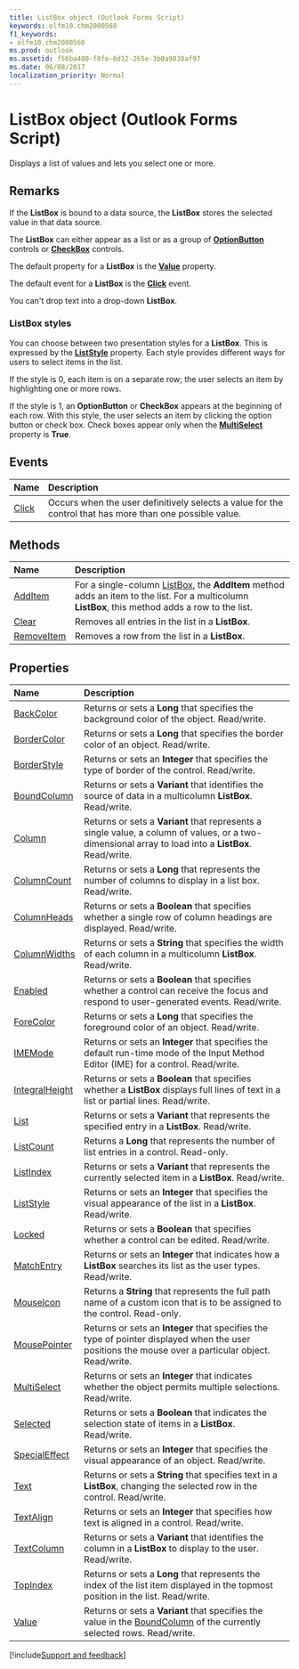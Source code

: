 ```yaml
---
title: ListBox object (Outlook Forms Script)
keywords: olfm10.chm2000560
f1_keywords:
- olfm10.chm2000560
ms.prod: outlook
ms.assetid: f56ba480-f8fe-6d12-265e-3b0a9838af97
ms.date: 06/08/2017
localization_priority: Normal
---
```



# ListBox object (Outlook Forms Script)

Displays a list of values and lets you select one or more.


## Remarks

If the **ListBox** is bound to a data source, the **ListBox** stores the selected value in that data source.

The **ListBox** can either appear as a list or as a group of **[OptionButton](Outlook.optionbutton.md)** controls or **[CheckBox](Outlook.checkbox.md)** controls.

The default property for a **ListBox** is the **[Value](Outlook.listbox.value.md)** property.

The default event for a **ListBox** is the **[Click](Outlook.listbox.click.md)** event.

You can't drop text into a drop-down **ListBox**.


### ListBox styles

You can choose between two presentation styles for a **ListBox**. This is expressed by the **[ListStyle](Outlook.listbox.liststyle.md)** property. Each style provides different ways for users to select items in the list.

If the style is 0, each item is on a separate row; the user selects an item by highlighting one or more rows.

If the style is 1, an **OptionButton** or **CheckBox** appears at the beginning of each row. With this style, the user selects an item by clicking the option button or check box. Check boxes appear only when the **[MultiSelect](Outlook.listbox.multiselect.md)** property is **True**.


## Events

|Name|Description|
|:-----|:-----|
| [Click](Outlook.ListBox.click.md)|Occurs when the user definitively selects a value for the control that has more than one possible value.|


## Methods

|Name|Description|
|:-----|:-----|
| [AddItem](Outlook.ListBox.additem.md)|For a single-column  [ListBox](Outlook.ListBox.md), the **AddItem** method adds an item to the list. For a multicolumn **ListBox**, this method adds a row to the list.|
| [Clear](Outlook.ListBox.clear.md)|Removes all entries in the list in a **ListBox**.|
| [RemoveItem](Outlook.ListBox.removeitem.md)|Removes a row from the list in a **ListBox**.|


## Properties

|Name|Description|
|:-----|:-----|
| [BackColor](Outlook.ListBox.backcolor.md)|Returns or sets a **Long** that specifies the background color of the object. Read/write.|
| [BorderColor](Outlook.ListBox.bordercolor.md)|Returns or sets a **Long** that specifies the border color of an object. Read/write.|
| [BorderStyle](Outlook.ListBox.borderstyle.md)|Returns or sets an **Integer** that specifies the type of border of the control. Read/write.|
| [BoundColumn](Outlook.ListBox.boundcolumn.md)|Returns or sets a **Variant** that identifies the source of data in a multicolumn **ListBox**. Read/write.|
| [Column](Outlook.ListBox.column.md)|Returns or sets a **Variant** that represents a single value, a column of values, or a two-dimensional array to load into a **ListBox**. Read/write.|
| [ColumnCount](Outlook.ListBox.columncount.md)|Returns or sets a **Long** that represents the number of columns to display in a list box. Read/write.|
| [ColumnHeads](Outlook.ListBox.columnheads.md)|Returns or sets a **Boolean** that specifies whether a single row of column headings are displayed. Read/write.|
| [ColumnWidths](Outlook.ListBox.columnwidths.md)|Returns or sets a **String** that specifies the width of each column in a multicolumn **ListBox**. Read/write.|
| [Enabled](Outlook.ListBox.enabled.md)|Returns or sets a **Boolean** that specifies whether a control can receive the focus and respond to user-generated events. Read/write.|
| [ForeColor](Outlook.ListBox.forecolor.md)|Returns or sets a **Long** that specifies the foreground color of an object. Read/write.|
| [IMEMode](Outlook.ListBox.imemode.md)|Returns or sets an **Integer** that specifies the default run-time mode of the Input Method Editor (IME) for a control. Read/write.|
| [IntegralHeight](Outlook.ListBox.integralheight.md)|Returns or sets a **Boolean** that specifies whether a **ListBox** displays full lines of text in a list or partial lines. Read/write.|
| [List](Outlook.ListBox.list.md)|Returns or sets a **Variant** that represents the specified entry in a **ListBox**. Read/write.|
| [ListCount](Outlook.ListBox.listcount.md)|Returns a **Long** that represents the number of list entries in a control. Read-only.|
| [ListIndex](Outlook.ListBox.listindex.md)|Returns or sets a **Variant** that represents the currently selected item in a **ListBox**. Read/write.|
| [ListStyle](Outlook.ListBox.liststyle.md)|Returns or sets an **Integer** that specifies the visual appearance of the list in a **ListBox**. Read/write.|
| [Locked](Outlook.ListBox.locked.md)|Returns or sets a **Boolean** that specifies whether a control can be edited. Read/write.|
| [MatchEntry](Outlook.ListBox.matchentry.md)|Returns or sets an **Integer** that indicates how a **ListBox** searches its list as the user types. Read/write.|
| [MouseIcon](Outlook.ListBox.mouseicon.md)|Returns a **String** that represents the full path name of a custom icon that is to be assigned to the control. Read-only.|
| [MousePointer](Outlook.ListBox.mousepointer.md)|Returns or sets an **Integer** that specifies the type of pointer displayed when the user positions the mouse over a particular object. Read/write.|
| [MultiSelect](Outlook.ListBox.multiselect.md)|Returns or sets an **Integer** that indicates whether the object permits multiple selections. Read/write.|
| [Selected](Outlook.ListBox.selected.md)|Returns or sets a **Boolean** that indicates the selection state of items in a **ListBox**. Read/write.|
| [SpecialEffect](Outlook.ListBox.specialeffect.md)|Returns or sets an **Integer** that specifies the visual appearance of an object. Read/write.|
| [Text](Outlook.ListBox.text.md)|Returns or sets a **String** that specifies text in a **ListBox**, changing the selected row in the control. Read/write.|
| [TextAlign](Outlook.ListBox.textalign.md)|Returns or sets an **Integer** that specifies how text is aligned in a control. Read/write.|
| [TextColumn](Outlook.ListBox.textcolumn.md)|Returns or sets a **Variant** that identifies the column in a **ListBox** to display to the user. Read/write.|
| [TopIndex](Outlook.ListBox.topindex.md)|Returns or sets a **Long** that represents the index of the list item displayed in the topmost position in the list. Read/write.|
| [Value](Outlook.ListBox.value.md)|Returns or sets a **Variant** that specifies the value in the [BoundColumn](Outlook.ListBox.boundcolumn.md) of the currently selected rows. Read/write.|





[!include[Support and feedback](~/includes/feedback-boilerplate.md)]
